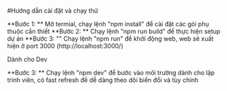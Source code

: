 #Hướng dẫn cài đặt và chạy thử 

**Bước 1: ** Mở termial, chạy lệnh "npm install" để cài đặt các gói phụ thuộc cần thiết
**Bước 2: ** Chạy lệnh "npm run build" để thực hiện setup dự án
**Bước 3: "" Chạy lệnh "npm run" để khởi động web, web sẽ xuất hiện ở port 3000 (http://localhost:3000/)

Dành cho Dev

**Bước 3: ** Chạy lệnh "npm dev" để bước vào môi trường dành cho lập trình viên, có fast refresh để dễ dàng theo dõi biến đổi và tùy chỉnh
